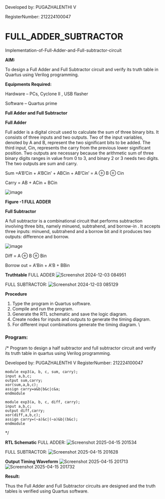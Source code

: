 Developed by: PUGAZHALENTHI V

RegisterNumber: 212224100047
# FULL_ADDER_SUBTRACTOR

Implementation-of-Full-Adder-and-Full-subtractor-circuit

**AIM:**

To design a Full Adder and Full Subtractor circuit and verify its truth table in Quartus using Verilog programming.

**Equipments Required:**

Hardware – PCs, Cyclone II , USB flasher

Software – Quartus prime

**Full Adder and Full Subtractor**

**Full Adder**

Full adder is a digital circuit used to calculate the sum of three binary bits. It consists of three inputs and two outputs. Two of the input variables, denoted by A and B, represent the two significant bits to be added. The third input, Cin, represents the carry from the previous lower significant position. Two outputs are necessary because the arithmetic sum of three binary digits ranges in value from 0 to 3, and binary 2 or 3 needs two digits. The two outputs are sum and carry.

Sum =A’B’Cin + A’BCin’ + ABCin + AB’Cin’ = A ⊕ B ⊕ Cin 

Carry = AB + ACin + BCin

![image](https://github.com/naavaneetha/FULL_ADDER_SUBTRACTOR/assets/154305477/0f30ba51-5ffb-4198-845f-18e054f675e7)

**Figure -1 FULL ADDER**

**Full Subtractor**

A full subtractor is a combinational circuit that performs subtraction involving three bits, namely minuend, subtrahend, and borrow-in . It accepts three inputs: minuend, subtrahend and a borrow bit and it produces two outputs: difference and borrow.

![image](https://github.com/naavaneetha/FULL_ADDER_SUBTRACTOR/assets/154305477/02b24f51-ab51-4304-9ad6-7b81ffc1ead5)

Diff = A ⊕ B ⊕ Bin 

Borrow out = A'Bin + A'B + BBin

**Truthtable**
FULL ADDER
![Screenshot 2024-12-03 084951](https://github.com/user-attachments/assets/b5503988-febf-45f6-ad30-e2ceb5a965b4)

FULL SUBTRACTOR:
![Screenshot 2024-12-03 085129](https://github.com/user-attachments/assets/871e08c6-0069-442d-96e6-fad712715614)

**Procedure**
1. Type the program in Quartus software.
2. Compile and run the program.
3. Generate the RTL schematic and save the logic diagram.
4. Create nodes for inputs and outputs to generate the timing diagram.
5. For different input combinations generate the timing diagram.
\

### **Program:**

/* Program to design a half subtractor and full subtractor circuit and verify its truth table in quartus using Verilog programming.

Developed by: PUGAZHALENTHI V
RegisterNumber: 212224100047

```
module exp3(a, b, c, sum, carry); 
input a,b,c;
output sum,carry; 
xor(sum,a,b,c); 
assign carry=a&b|b&c|c&a; 
endmodule
```
```
module exp3(a, b, c, diff, carry); 
input a,b,c;
output diff,carry; 
xor(diff,a,b,c); 
assign carry=(~a)&c|(~a)&b|(b&c); 
endmodule
```
*/

**RTL Schematic**
FULL ADDER: 
![Screenshot 2025-04-15 201534](https://github.com/user-attachments/assets/1df6f165-560f-45ab-96b4-5f2e20a609a8)


FULL SUBTRACTOR: 
![Screenshot 2025-04-15 201628](https://github.com/user-attachments/assets/427586cf-ea92-42e4-9100-9ccb5158bc77)


**Output Timing Waveform**
![Screenshot 2025-04-15 201713](https://github.com/user-attachments/assets/8aea8a07-f9bb-42e1-816f-14571da51881)
![Screenshot 2025-04-15 201732](https://github.com/user-attachments/assets/19fd8280-cb90-4f48-ba4b-a0cd9391ea5d)


**Result:**

Thus the Full Adder and Full Subtractor circuits are designed and the truth tables is verified using Quartus software.
